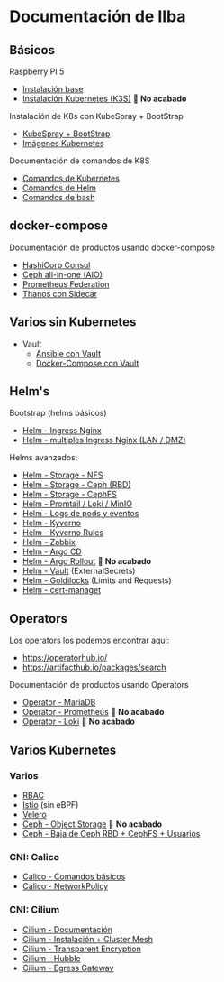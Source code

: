 # Documentación de Ilba

## Básicos

Raspberry PI 5

* [Instalación base](./raspberry-pi/base/README.md)
* [Instalación Kubernetes (K3S)](./raspberry-pi/k8s-k3s/README.md) :construction: **No acabado**

Instalación de K8s con KubeSpray + BootStrap

* [KubeSpray + BootStrap](./mockup-plataforma-k8s/README.md)
* [Imágenes Kubernetes](./Comandos/Imagenes/README.md)

Documentación de comandos de K8S

* [Comandos de Kubernetes](./Comandos/Kubernetes/README.md)
* [Comandos de Helm](./Comandos/Helm/README.md)
* [Comandos de bash](./Comandos/bash/README.md)

## docker-compose

Documentación de productos usando docker-compose

* [HashiCorp Consul](./docker-compose/HashiCorp-Consul/README.md)
* [Ceph all-in-one (AIO)](./docker-compose/Ceph-AIO/README.md)
* [Prometheus Federation](./docker-compose/Prometheus-Federation/README.md)
* [Thanos con Sidecar](./docker-compose/Thanos-Sidecar/README.md)

## Varios sin Kubernetes

* Vault
  * [Ansible con Vault](./Varios-sin-k8s/Ansible-con-Vault/README.md)
  * [Docker-Compose con Vault](./Varios-sin-k8s/Docker-Compose-con-Vault/README.md)

## Helm's

Bootstrap (helms básicos)

* [Helm - Ingress Nginx](./Helm/Ingress-Nginx/README.md)
* [Helm - multiples Ingress Nginx (LAN / DMZ)](./Helm/multiples-lan-dmz-Ingress-Nginx/README.md)

Helms avanzados:

* [Helm - Storage - NFS](./Helm/Storage-NFS/README.md)
* [Helm - Storage - Ceph (RBD)](./Helm/Storage-Ceph-RBD/README.md)
* [Helm - Storage - CephFS](./Helm/Storage-CephFS/README.md)
* [Helm - Promtail / Loki / MinIO](./Helm/Promtail-Loki-MinIO/README.md)
* [Helm - Logs de pods y eventos](./Helm/logs_pods_and_events/README.md)
* [Helm - Kyverno](./Helm/Kyverno/README.md)
* [Helm - Kyverno Rules](./Helm/Kyverno-Rules/README.md)
* [Helm - Zabbix](./Helm/Zabbix/README.md)
* [Helm - Argo CD](./Helm/ArgoCD/README.md)
* [Helm - Argo Rollout](./Helm/ArgoRollout/README.md) :construction: **No acabado**
* [Helm - Vault](./Helm/Vault/README.md) (ExternalSecrets)
* [Helm - Goldilocks](./Helm/Goldilocks/README.md) (Limits and Requests)
* [Helm - cert-managet](./Helm/cert-manager/README.md)

## Operators

Los operators los podemos encontrar aquí:
* https://operatorhub.io/
* https://artifacthub.io/packages/search

Documentación de productos usando Operators

* [Operator - MariaDB](./Operators/MariaDB/README.md)
* [Operator - Prometheus](./Operators/Prometheus/README.md) :construction: **No acabado**
* [Operator - Loki](./Operators/Loki/README.md) :construction: **No acabado**

## Varios Kubernetes

### Varios

* [RBAC](./Varios/RBAC/README.md)
* [Istio](./Varios-k8s/Istio/README.md) (sin eBPF)
* [Velero](./Varios-k8s/Velero/README.md)
* [Ceph - Object Storage](./Varios/Ceph-Object-Storage/README.md) :construction: **No acabado**
* [Ceph - Baja de Ceph RBD + CephFS + Usuarios](./Varios/baja-CephRBD-CephFS-Usuarios/README.md)

### CNI: Calico

* [Calico - Comandos básicos](./Varios-k8s/Calico/Documentation/README.md)
* [Calico - NetworkPolicy](./Varios-k8s/Calico/NetworkPolicy/README.md)

### CNI: Cilium

* [Cilium - Documentación](./Varios-k8s/Cilium/Documentation/README.md)
* [Cilium - Instalación + Cluster Mesh](./Varios-k8s/Cilium/ClusterMesh/README.md)
* [Cilium - Transparent Encryption](./Varios-k8s/Cilium/Transparent-Encryption/README.md)
* [Cilium - Hubble](./Varios-k8s/Cilium/Hubble/README.md)
* [Cilium - Egress Gateway](./Varios-k8s/Cilium/EgressGateway/README.md)
